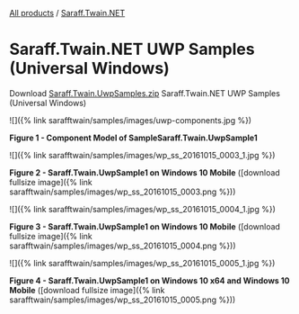 [All products](../../) / [Saraff.Twain.NET](../#samples)
# Saraff.Twain.NET UWP Samples (Universal Windows)
Download [Saraff.Twain.UwpSamples.zip](https://goo.gl/kvAabW) Saraff.Twain.NET UWP Samples (Universal Windows)

![]({% link sarafftwain/samples/images/uwp-components.jpg %})

**Figure 1 - Component Model of SampleSaraff.Twain.UwpSample1**

![]({% link sarafftwain/samples/images/wp_ss_20161015_0003_1.jpg %})

**Figure 2 - Saraff.Twain.UwpSample1 on Windows 10 Mobile** ([download fullsize image]({% link sarafftwain/samples/images/wp_ss_20161015_0003.png %}))

![]({% link sarafftwain/samples/images/wp_ss_20161015_0004_1.jpg %})

**Figure 3 - Saraff.Twain.UwpSample1 on Windows 10 Mobile** ([download fullsize image]({% link sarafftwain/samples/images/wp_ss_20161015_0004.png %}))

![]({% link sarafftwain/samples/images/wp_ss_20161015_0005_1.jpg %})

**Figure 4 - Saraff.Twain.UwpSample1 on Windows 10 x64 and Windows 10 Mobile** ([download fullsize image]({% link sarafftwain/samples/images/wp_ss_20161015_0005.png %}))